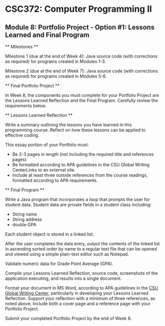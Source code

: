 # CSC372: Computer Programming II

## Module 8: Portfolio Project - Option #1: Lessons Learned and Final Program

** Milestones **

Milestone 1 (due at the end of Week 4): Java source code (with corrections as required) for programs created in Modules 1-3.

Milestone 2 (due at the end of Week 7): Java source code (with corrections as required) for programs created in Modules 5-6.

** Final Portfolio Project **

In Week 8, the components you must complete for your Portfolio Project are the Lessons Learned Reflection and the Final Program. Carefully review the requirements below.

** Lessons Learned Reflection **

Write a summary outlining the lessons you have learned in this programming course. Reflect on how these lessons can be applied to effective coding.

This essay portion of your Portfolio must:

- Be 2-3 pages in length (not including the required title and references pages)
- Be formatted according to APA guidelines in the CSU Global Writing CenterLinks to an external site.
- Include at least three outside references from the course readings, formatted according to APA requirements.

** Final Program **

Write a Java program that incorporates a loop that prompts the user for student data. Student data are private fields in a student class including:

- String name
- String address
- double GPA

Each student object is stored in a linked list.

After the user completes the data entry, output the contents of the linked list in ascending sorted order by name to a regular text file that can be opened and viewed using a simple plain-text editor such as Notepad.

Validate numeric data for Grade Point Average (GPA).

Compile your Lessons Learned Reflection, source code, screenshots of the application executing, and results into a single document.

Format your document in MS Word, according to APA guidelines in the [CSU Global Writing Center](http://csuglobal.libguides.com/apacitations), particularly in developing your Lessons Learned Reflection. Support your reflection with a minimum of three references, as noted above. Include both a cover page and a reference page with your Portfolio Project.

Submit your completed Portfolio Project by the end of Week 8.

